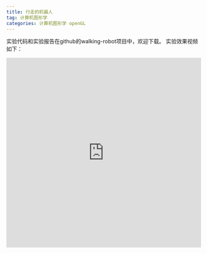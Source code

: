 ```yaml
---
title: 行走的机器人
tag: 计算机图形学
categories: 计算机图形学 openGL
---
```


实验代码和实验报告在github的walking-robot项目中，欢迎下载。
实验效果视频如下：

<iframe height=498 width=510 src='http://player.youku.com/embed/XMjY4MzQ2MzAzNg==' frameborder=0 'allowfullscreen'></iframe>